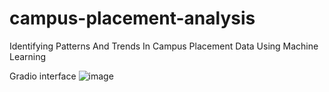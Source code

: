 # campus-placement-analysis
Identifying Patterns And Trends In Campus Placement Data Using Machine Learning
    
Gradio interface
![image](https://github.com/pavanimanchala53/campus-placement-analysis/assets/106752692/955e531e-fb43-4e86-8cca-615877dbda4a)
